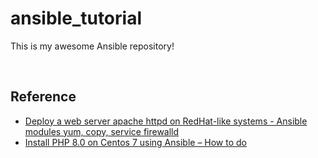 # ansible_tutorial

This is my awesome Ansible repository!

<p>&nbsp;</p>

## Reference 

- [Deploy a web server apache httpd on RedHat-like systems - Ansible modules yum, copy, service firewalld](https://www.ansiblepilot.com/articles/deploy-a-web-server-apache-httpd-on-redhat-like-systems-ansible-modules-yum-copy-service-firewalld/i) 
- [Install PHP 8.0 on Centos 7 using Ansible – How to do](https://bobcares.com/blog/install-php-8-0-on-centos-7-using-ansible/) 


